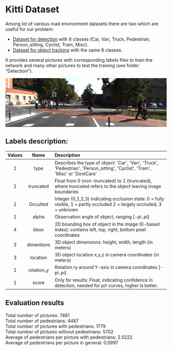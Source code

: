 # Kitti Dataset
Among lot of various road environment datasets there are two which are useful    for our problem:
* [Dataset for detection](http://www.cvlibs.net/datasets/kitti/eval_object.php?obj_benchmark=2d) 
with 8 classes (Car, Van, Truck, Pedestrian, Person_sitting, Cyclist, Tram, Misc).
* [Dataset for object tracking](http://www.cvlibs.net/datasets/kitti/eval_tracking.php) with the same 8 classes. 

It provides several pictures with corresponding labels files to train the network and many other pictures to test the training (see folder "Detection").

![alt text](kitti.png)
## Labels description:

| Values | Name | Description |
|:------:|:-----:|:----------|
| 1 | type | Describes the type of object: 'Car', 'Van', 'Truck', 'Pedestrian', 'Person_sitting', 'Cyclist', 'Tram', 'Misc' or 'DontCare'|
| 1 | truncated | Float from 0 (non-truncated) to 1 (truncated), where truncated refers to the object leaving image boundaries |
| 1 | Occulted | Integer (0,1,2,3) indicating occlusion state: 0 = fully visible, 1 = partly occluded 2 = largely occluded, 3 = unknown |
| 1 | alpha | Observation angle of object, ranging [-pi..pi] |
| 4 | bbox | 2D bounding box of object in the image (0-based index): contains left, top, right, bottom pixel coordinates | 
| 3 | dimentions | 3D object dimensions: height, width, length (in meters) |
| 3 | location | 3D object location x,y,z in camera coordinates (in meters) |
| 1 | rotation_y | Rotation ry around Y-axis in camera coordinates [-pi..pi] |
| 1 | score | Only for results: Float, indicating confidence in detection, needed for p/r curves, higher is better. |



## Evaluation results
Total number of pictures:  7481  
Total number of pedestrians:  4487  
Total number of pictures with pedestrians:  1779  
Total number of pictures without pedestrians:  5702  
Average of pedestrians per picture with pedestrians:  2.5222  
Average of pedestrians per picture in general:  0.5997